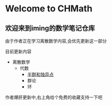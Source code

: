 <!--
 * @Author: FinParker 2576226012@qq.com
 * @Date: 2025-03-20 20:09:52
 * @LastEditors: iming 2576226012@qq.com
 * @LastEditTime: 2025-04-28 08:17:06
 * @FilePath: \CHMath-wiki\docs\index.md
 * @Description: 
-->
# Welcome to CHMath

## 欢迎来到iming的数学笔记仓库

由于作者正在学习离散数学内容,会优先更新这一部分

目前更新内容

- 离散数学
  - 代数
    - [半群和独异点](./discrete_mathematics/algebraic_structure/group.md)
    - 群论
    - 环

作者爆肝更新中,右上角给个免费的收藏支持一下吧
